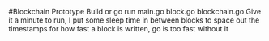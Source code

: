 #Blockchain Prototype
Build or go run main.go block.go blockchain.go
Give it a minute to run, I put some sleep time in between blocks to space out the timestamps for how fast a block is written, go is too fast without it
